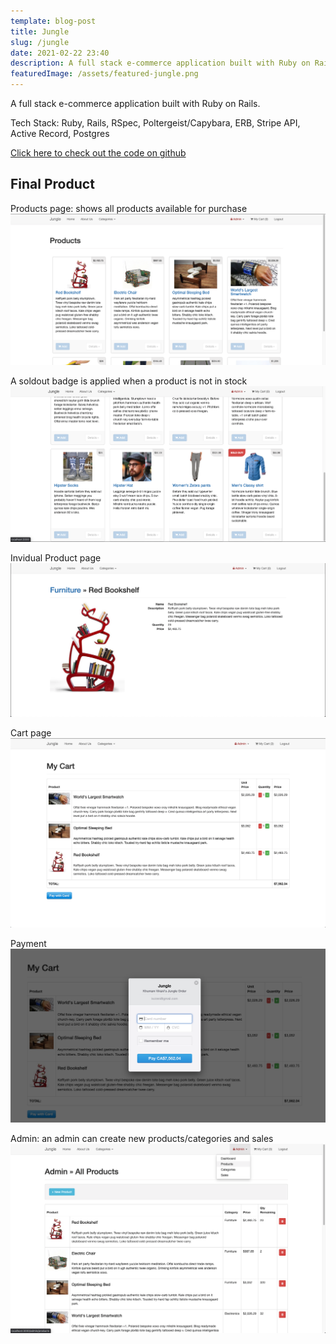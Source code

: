 ```yaml
---
template: blog-post
title: Jungle
slug: /jungle
date: 2021-02-22 23:40
description: A full stack e-commerce application built with Ruby on Rails.
featuredImage: /assets/featured-jungle.png
---
```


A full stack e-commerce application built with Ruby on Rails.

Tech Stack: Ruby, Rails, RSpec, Poltergeist/Capybara, ERB, Stripe API, Active Record, Postgres

[Click here to check out the code on github](https://github.com/josepwil/jungle_rails)

## Final Product

Products page: shows all products available for purchase
!["Products Page"](https://github.com/josepwil/jungle_rails/blob/master/screenshots/products.png?raw=true)

A soldout badge is applied when a product is not in stock
!["Sold Out"](https://github.com/josepwil/jungle_rails/blob/master/screenshots/soldout.png?raw=true)

Invidual Product page
!["Individual product page"](https://github.com/josepwil/jungle_rails/blob/master/screenshots/individualProduct.png?raw=true)

Cart page
!["Cart page"](https://github.com/josepwil/jungle_rails/blob/master/screenshots/cart.png?raw=true)

Payment
!["Payment"](https://github.com/josepwil/jungle_rails/blob/master/screenshots/payment.png?raw=true)

Admin: an admin can create new products/categories and sales
!["Admin](https://github.com/josepwil/jungle_rails/blob/master/screenshots/admin.png?raw=true)
